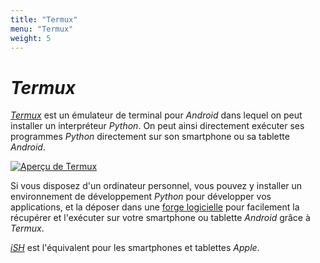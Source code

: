 ```yaml
---
title: "Termux"
menu: "Termux"
weight: 5
---
```


# *Termux*

[*Termux*](https://termux.dev/) est un émulateur de terminal pour *Android* dans lequel on peut installer un interpréteur *Python*. On peut ainsi directement exécuter ses programmes *Python* directement sur son smartphone ou sa tablette *Android*.

[![Aperçu de Termux](./Termux.png)](https://termux.dev/)

Si vous disposez d'un ordinateur personnel, vous pouvez y installer un environnement de développement *Python* pour développer vos applications, et la déposer dans une [forge logicielle](../forges) pour facilement la récupérer et l'exécuter sur votre smartphone ou tablette *Android* grâce à *Termux*.

[*iSH*](../ish) est l'équivalent pour les smartphones et tablettes *Apple*.

<!-- Helpers -->


<link rel="stylesheet" type="text/css" href="/termux.css"/>
<script src="/termux.js"></script>
